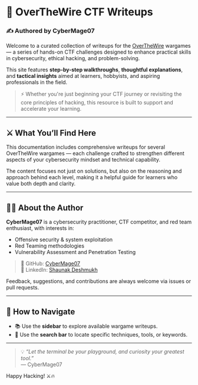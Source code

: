 # 🧠 OverTheWire CTF Writeups  
### ✍️ Authored by **CyberMage07**

Welcome to a curated collection of writeups for the [OverTheWire](https://overthewire.org/wargames/) wargames — a series of hands-on CTF challenges designed to enhance practical skills in cybersecurity, ethical hacking, and problem-solving.  

This site features **step-by-step walkthroughs**, **thoughtful explanations**, and **tactical insights** aimed at learners, hobbyists, and aspiring professionals in the field.

> ⚡ Whether you're just beginning your CTF journey or revisiting the core principles of hacking, this resource is built to support and accelerate your learning.

---

## ⚔️ What You’ll Find Here

This documentation includes comprehensive writeups for several OverTheWire wargames — each challenge crafted to strengthen different aspects of your cybersecurity mindset and technical capability.

The content focuses not just on solutions, but also on the reasoning and approach behind each level, making it a helpful guide for learners who value both depth and clarity.

---

## 🧑‍💻 About the Author

**CyberMage07** is a cybersecurity practitioner, CTF competitor, and red team enthusiast, with interests in:

- Offensive security & system exploitation  
- Red Teaming methodologies  
- Vulnerability Assessment and Penetration Testing

> 🧠 GitHub: [CyberMage07](https://github.com/CyberMage07)  
> 💼 LinkedIn: [Shaunak Deshmukh](https://www.linkedin.com/in/shaunak-deshmukh-831901251/)

Feedback, suggestions, and contributions are always welcome via issues or pull requests.

---

## 🚀 How to Navigate

- 📚 Use the **sidebar** to explore available wargame writeups.  
- 🔎 Use the **search bar** to locate specific techniques, tools, or keywords.

---

> 💡 *“Let the terminal be your playground, and curiosity your greatest tool.”*  
> — CyberMage07

Happy Hacking! ⚔️🔥
